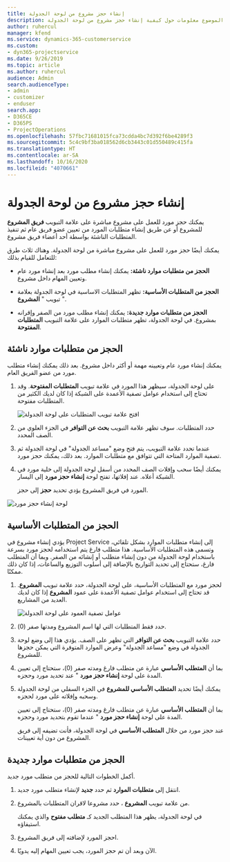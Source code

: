 ```yaml
---
title: إنشاء حجز مشروع من لوحة الجدولة
description: يقدم هذا الموضوع معلومات حول كيفية إنشاء حجز مشروع من لوحة الجدولة.
author: ruhercul
manager: kfend
ms.service: dynamics-365-customerservice
ms.custom:
- dyn365-projectservice
ms.date: 9/26/2019
ms.topic: article
ms.author: ruhercul
audience: Admin
search.audienceType:
- admin
- customizer
- enduser
search.app:
- D365CE
- D365PS
- ProjectOperations
ms.openlocfilehash: 57fbc71681015fca73cdda4bc7d392f6be4289f3
ms.sourcegitcommit: 5c4c9bf3ba018562d6cb3443c01d550489c415fa
ms.translationtype: HT
ms.contentlocale: ar-SA
ms.lasthandoff: 10/16/2020
ms.locfileid: "4070661"
---
```

# <a name="create-a-project-booking-from-the-schedule-board"></a>إنشاء حجز مشروع من لوحة الجدولة

يمكنك حجز مورد للعمل على مشروع مباشرة على علامة التبويب **فريق المشروع** للمشروع أو عن طريق إنشاء متطلبات المورد من تعيين عضو فريق عام ثم تنفيذ المتطلبات الناشئة بواسطة أحد أعضاء فريق مشروع.

يمكنك أيضًا حجز مورد للعمل على مشروع مباشرة من لوحة الجدولة. وهناك ثلاث طرق للتعامل للقيام بذلك:

- **‏‫الحجز من متطلبات موارد ناشئة‬:** يمكنك إنشاء مطلب مورد بعد إنشاء مورد عام وتعيين المهام داخل مشروع.

- **الحجز من المتطلبات الأساسية‬:** تظهر المتطلبات الاساسية في لوحة الجدولة بعلامة تبويب " **المشروع** ". 

- **‏‫الحجز من متطلبات موارد جديدة‬:** يمكنك إنشاء مطلب مورد من الصفر وإقرانه بمشروع. في لوحة الجدولة، تظهر متطلبات الموارد على علامة التبويب **المتطلبات المفتوحة‬**.

## <a name="book-from-a-generated-resource-requirement"></a>الحجز من متطلبات موارد ناشئة

يمكنك إنشاء مورد عام وتعيينه مهمة أو أكثر داخل مشروع. بعد ذلك يمكنك إنشاء متطلب مورد من عضو الفريق العام. 

1.  على لوحة الجدولة، سيظهر هذا المورد في علامة تبويب **المتطلبات المفتوحة**. وقد تحتاج إلى استخدام عوامل تصفية الأعمدة على الشبكة إذا كان لديك الكثير من المتطلبات مفتوحة. 

    ![افتح علامة تبويب المتطلبات على لوحة الجدولة](media/FAQ-Project-Booking-Schedule-Board-1.png "لقطة شاشة لجدول الحجوزات والتعيينات")

2. حدد المتطلبات. سوف تظهر علامة التبويب **بحث عن التوافر‬** في الجزء العلوي من الصف المحدد.
 
3. عندما تحدد علامة التبويب، يتم فتح وضع "مساعد الجدولة" في لوحة الجدولة ثم تصفية الموارد المتاحة التي تتوافق مع متطلبات الموارد. بعد ذلك، يمكنك حجز مورد.

4. يمكنك أيضًا سحب وإفلات الصف المحدد من أسفل لوحة الجدولة إلى خلية مورد في الشبكة أعلاه. عند إفلاتها، تفتح لوحة **إنشاء حجز مورد** إلى اليسار.

    يؤدي تحديد **حجز** إلى حجز‏‎ المورد في فريق المشروع.

![لوحة إنشاء حجز مورد](media/FAQ-Project-Booking-Schedule-Board-6.png "")
 

## <a name="book-from-the-primary-requirement"></a>الحجز من المتطلبات الأساسية

يؤدي إنشاء مشروع في Project Service إلى إنشاء متطلبات الموارد بشكل تلقائي، وتسمى هذه المتطلبات الأساسية. هذا متطلب فارغ يتم استخدامه لحجز مورد بسرعة باستخدام لوحة الجدولة من دون إنشاء متطلب أو إنشائه من الصفر. وبما أن المتطلب فارغ، ستحتاج إلى تحديد التواريخ بالإضافة إلى أسلوب التوزيع والساعات، إذا كان ذلك ممكنًا. 

1. لحجز مورد مع المتطلبات الأساسية، على لوحة الجدولة، حدد علامة تبويب **المشروع**. قد تحتاج إلى استخدام عوامل تصفية الأعمدة على عمود **المشروع** إذا كان لديك العديد من المشاريع.

   ![عوامل تصفية العمود على لوحة الجدولة](media/FAQ-Project-Booking-Schedule-Board-2.png "لقطة شاشة لجدول الحجوزات والتعيينات")

2. حدد فقط المتطلبات التي لها اسم المشروع ومدتها صفر (0).

3. حدد علامة التبويب **بحث عن التوافر‬** التي تظهر على الصف. يؤدي هذا إلى وضع لوحة الجدولة في وضع "مساعد الجدولة" وعرض الموارد المتوفرة التي يمكن حجزها للمشروع.

4. بما أن **المتطلب الأساسي** عبارة عن متطلب فارغ ومدته صفر (0)، ستحتاج إلى تعيين المدة على لوحة **إنشاء حجز مورد** " عند تحديد مورد وحجزه.

5. يمكنك أيضًا تحديد **المتطلب الأساسي للمشروع** في الجزء السفلي من لوحة الجدولة وسحبه وإفلاته على مورد لحجزه.
 
    بما أن **المتطلب الأساسي** عبارة عن متطلب فارغ ومدته صفر (0)، ستحتاج إلى تعيين المدة على لوحة **إنشاء حجز مورد** " عندما تقوم بتحديد مورد وحجزه.
 
    عند حجز مورد من خلال **المتطلب الأساسي** في لوحة الجدولة، فأنت تضيفه إلى فريق المشروع من دون أية تعيينات.
 
## <a name="book-from-a-new-resource-requirement"></a>الحجز من متطلبات موارد جديدة
أكمل الخطوات التالية للحجز من متطلب مورد جديد. 

1. انتقل إلى **متطلبات الموارد** ثم حدد **جديد** لإنشاء متطلب مورد جديد.

2. من علامة تبويب **المشروع** ، حدد مشروعا لاقران المتطلبات بالمشروع.
 
    في لوحة الجدولة، يظهر هذا المتطلب الجديد كـ **متطلب مفتوح** والذي يمكنك استيفاؤه.

3. احجز المورد لإضافته إلى فريق المشروع.

4. الآن وبعد أن تم حجز المورد، يجب تعيين المهام إليه يدويًا.


